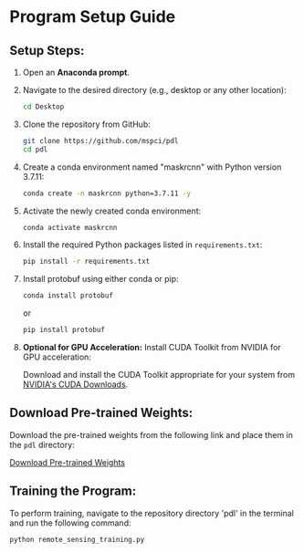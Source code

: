 # Program Setup Guide

## Setup Steps:

1. Open an **Anaconda prompt**.

2. Navigate to the desired directory (e.g., desktop or any other location):

    ```bash
    cd Desktop
    ```

3. Clone the repository from GitHub:

    ```bash
    git clone https://github.com/mspci/pdl
    cd pdl
    ```

4. Create a conda environment named "maskrcnn" with Python version 3.7.11:

    ```bash
    conda create -n maskrcnn python=3.7.11 -y
    ```

5. Activate the newly created conda environment:

    ```bash
    conda activate maskrcnn
    ```

6. Install the required Python packages listed in `requirements.txt`:

    ```bash
    pip install -r requirements.txt
    ```

7. Install protobuf using either conda or pip:

    ```bash
    conda install protobuf
    ```
   
   or
   
    ```bash
    pip install protobuf
    ```

8. **Optional for GPU Acceleration:** Install CUDA Toolkit from NVIDIA for GPU acceleration:

    Download and install the CUDA Toolkit appropriate for your system from [NVIDIA's CUDA Downloads](https://developer.nvidia.com/cuda-toolkit).

## Download Pre-trained Weights:

Download the pre-trained weights from the following link and place them in the `pdl` directory:

[Download Pre-trained Weights](https://github.com/matterport/Mask_RCNN/releases/download/v2.0/mask_rcnn_coco.h5)

## Training the Program:

To perform training, navigate to the repository directory 'pdl' in the terminal and run the following command:

```bash
python remote_sensing_training.py
